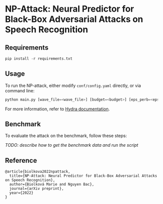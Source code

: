 # NP-Attack: Neural Predictor for Black-Box Adversarial Attacks on Speech Recognition

## Requirements

```python
pip install -r requirements.txt
```

## Usage

To run the NP-attack, either modify `conf/config.yaml` directly, or via command line:

```python
python main.py [wave_file=<wave_file>] [budget=<budget>] [eps_perb=<eps_perb>]
```
For more information, refer to [Hydra documentation](https://hydra.cc/docs/intro/).

## Benchmark
To evaluate the attack on the benchmark, follow these steps:

*TODO: describe how to get the benchmark data and run the script*

## Reference
```
@article{biolkova2022npattack,
  title={NP-Attack: Neural Predictor for Black-Box Adversarial Attacks on Speech Recognition},
  author={Biolková Marie and Nguyen Bac},
  journal={arXiv preprint},
  year={2022}
}
```
